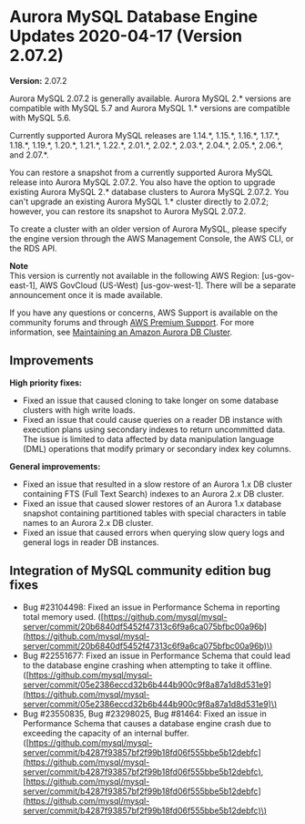 # Aurora MySQL Database Engine Updates 2020\-04\-17 \(Version 2\.07\.2\)<a name="AuroraMySQL.Updates.2072"></a>

**Version:** 2\.07\.2

Aurora MySQL 2\.07\.2 is generally available\. Aurora MySQL 2\.\* versions are compatible with MySQL 5\.7 and Aurora MySQL 1\.\* versions are compatible with MySQL 5\.6\.

 Currently supported Aurora MySQL releases are 1\.14\.\*, 1\.15\.\*, 1\.16\.\*, 1\.17\.\*, 1\.18\.\*, 1\.19\.\*, 1\.20\.\*, 1\.21\.\*, 1\.22\.\*, 2\.01\.\*, 2\.02\.\*, 2\.03\.\*, 2\.04\.\*, 2\.05\.\*, 2\.06\.\*, and 2\.07\.\*\. 

 You can restore a snapshot from a currently supported Aurora MySQL release into Aurora MySQL 2\.07\.2\. You also have the option to upgrade existing Aurora MySQL 2\.\* database clusters to Aurora MySQL 2\.07\.2\. You can't upgrade an existing Aurora MySQL 1\.\* cluster directly to 2\.07\.2; however, you can restore its snapshot to Aurora MySQL 2\.07\.2\. 

 To create a cluster with an older version of Aurora MySQL, please specify the engine version through the AWS Management Console, the AWS CLI, or the RDS API\. 

**Note**  
 This version is currently not available in the following AWS Region: \[us\-gov\-east\-1\], AWS GovCloud \(US\-West\) \[us\-gov\-west\-1\]\. There will be a separate announcement once it is made available\. 

If you have any questions or concerns, AWS Support is available on the community forums and through [AWS Premium Support](http://aws.amazon.com/support)\. For more information, see [Maintaining an Amazon Aurora DB Cluster](USER_UpgradeDBInstance.Maintenance.md)\.

## Improvements<a name="AuroraMySQL.Updates.2072.Improvements"></a>

 **High priority fixes:** 
+  Fixed an issue that caused cloning to take longer on some database clusters with high write loads\. 
+  Fixed an issue that could cause queries on a reader DB instance with execution plans using secondary indexes to return uncommitted data\. The issue is limited to data affected by data manipulation language \(DML\) operations that modify primary or secondary index key columns\. 

 **General improvements:** 
+  Fixed an issue that resulted in a slow restore of an Aurora 1\.x DB cluster containing FTS \(Full Text Search\) indexes to an Aurora 2\.x DB cluster\. 
+  Fixed an issue that caused slower restores of an Aurora 1\.x database snapshot containing partitioned tables with special characters in table names to an Aurora 2\.x DB cluster\. 
+  Fixed an issue that caused errors when querying slow query logs and general logs in reader DB instances\. 

## Integration of MySQL community edition bug fixes<a name="AuroraMySQL.Updates.2072.Patches"></a>
+  Bug \#23104498: Fixed an issue in Performance Schema in reporting total memory used\. \([https://github.com/mysql/mysql-server/commit/20b6840df5452f47313c6f9a6ca075bfbc00a96b](https://github.com/mysql/mysql-server/commit/20b6840df5452f47313c6f9a6ca075bfbc00a96b)\) 
+  Bug \#22551677: Fixed an issue in Performance Schema that could lead to the database engine crashing when attempting to take it offline\. \([https://github.com/mysql/mysql-server/commit/05e2386eccd32b6b444b900c9f8a87a1d8d531e9](https://github.com/mysql/mysql-server/commit/05e2386eccd32b6b444b900c9f8a87a1d8d531e9)\) 
+  Bug \#23550835, Bug \#23298025, Bug \#81464: Fixed an issue in Performance Schema that causes a database engine crash due to exceeding the capacity of an internal buffer\. \([https://github.com/mysql/mysql-server/commit/b4287f93857bf2f99b18fd06f555bbe5b12debfc](https://github.com/mysql/mysql-server/commit/b4287f93857bf2f99b18fd06f555bbe5b12debfc), [https://github.com/mysql/mysql-server/commit/b4287f93857bf2f99b18fd06f555bbe5b12debfc](https://github.com/mysql/mysql-server/commit/b4287f93857bf2f99b18fd06f555bbe5b12debfc)\) 